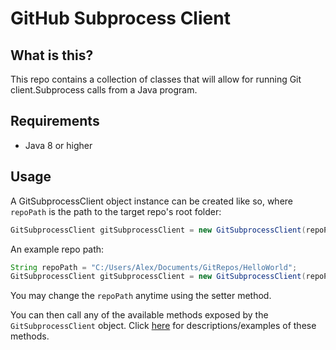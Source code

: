 # GitHub Subprocess Client

## What is this?

This repo contains a collection of classes that will allow for running Git client.Subprocess calls from a Java program.

## Requirements

- Java 8 or higher

## Usage

A GitSubprocessClient object instance can be created like so, where `repoPath` is the path to the target repo's root folder:

```java
GitSubprocessClient gitSubprocessClient = new GitSubprocessClient(repoPath);
```

An example repo path:

```java
String repoPath = "C:/Users/Alex/Documents/GitRepos/HelloWorld";
GitSubprocessClient gitSubprocessClient = new GitSubprocessClient(repoPath);
```

You may change the `repoPath` anytime using the setter method.

You can then call any of the available methods exposed by the `GitSubprocessClient` object.
Click [here](./methods-overview) for descriptions/examples of these methods.

